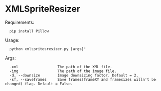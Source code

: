 # XMLSpriteResizer

Requirements:
````
  pip install Pillow
````
Usage:
````
  python xmlspritesresizer.py [args]'
````

Args:
````
  -xml                  The path of the XML file.
  -img                  The path of the image file.
  -d, --downsize        Image downsizing factor. Default = 2.
  -sf, --saveframes     Save frames(frameXY and framesizes willn't be changed) flag. Default = False.
````
